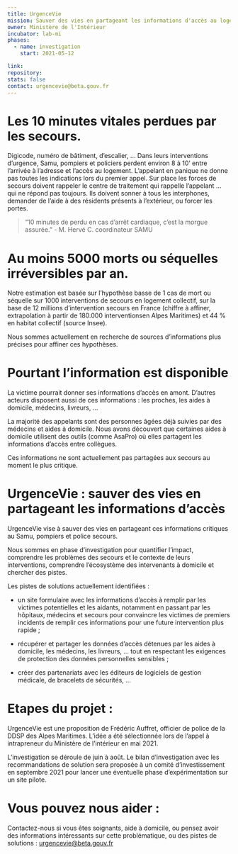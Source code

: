 ```yaml
---
title: UrgenceVie 
mission: Sauver des vies en partageant les informations d'accès au logement
owner: Ministère de l'Intérieur
incubator: lab-mi
phases:
  - name: investigation
    start: 2021-05-12

link:
repository:
stats: false
contact: urgencevie@beta.gouv.fr
---
```


# Les 10 minutes vitales perdues par les secours.

Digicode, numéro de bâtiment, d’escalier, … Dans leurs interventions d’urgence, Samu, pompiers et  policiers perdent environ 8 à 10’ entre l’arrivée à l’adresse et l’accès au
logement.  L’appelant en panique ne donne pas toutes les indications lors du premier appel. Sur place les forces de secours doivent rappeler le centre de traitement qui rappelle l’appelant …
qui ne répond pas toujours. Ils doivent sonner à tous les interphones, demander de l’aide à des résidents présents à l’extérieur, ou forcer les portes. 

> “10 minutes de perdu en cas d’arrêt cardiaque, c’est la morgue assurée.” - M. Hervé C. coordinateur SAMU


# Au moins 5000 morts ou séquelles irréversibles par an. 

Notre estimation  est basée sur  l’hypothèse basse de 1 cas de mort ou séquelle sur 1000 interventions de secours en logement collectif, sur la base de 12 millions d’intervention
secours en France (chiffre à affiner, extrapolation à partir de 180.000 interventionsen Alpes Maritimes) et 44 % en habitat collectif (source Insee).


Nous sommes actuellement en recherche de sources d’informations plus précises pour affiner ces hypothèses.


# Pourtant l’information est disponible

La victime pourrait donner ses informations d’accès en amont. D’autres acteurs disposent aussi de ces informations : les proches, les aides à domicile, médecins, livreurs, … 

La majorité des appelants sont des personnes âgées déjà suivies par des médecins et aides à domicile. Nous avons découvert que certaines aides à domicile utilisent des outils (comme AsaPro) où
elles partagent les informations d’accès entre collègues. 

Ces informations ne sont  actuellement pas partagées aux secours au moment le plus critique.


# UrgenceVie : sauver des vies en partageant les informations d’accès

UrgenceVie vise à sauver des vies en partageant ces informations critiques au Samu, pompiers et police secours. 

Nous sommes en phase d’investigation pour quantifier l’impact, comprendre les problèmes des secours et le contexte de leurs interventions, comprendre l’écosystème des intervenants à
domicile et chercher des pistes. 

Les pistes de solutions actuellement identifiées : 

 - un site formulaire avec les informations d’accès à remplir par  les victimes potentielles et les aidants, notamment en passant par les hôpitaux, médecins et secours pour convaincre les  victimes de
	premiers incidents de remplir ces informations pour une future intervention plus rapide ;
	
- récupérer et partager les données d’accès détenues par les 	aides à domicile, les médecins, les livreurs, … tout en	respectant les exigences de protection des données personnelles
	sensibles ;
	
- créer des partenariats avec les éditeurs de logiciels de gestion 	médicale, de bracelets de sécurités, …


# Etapes du projet : 

UrgenceVie est une proposition de Frédéric Auffret, officier de police de la DDSP des Alpes Maritimes. L’idée a été sélectionnée lors de
l’appel à intrapreneur du  Ministère de l’intérieur en mai 2021. 

L’investigation se déroule de juin à août. Le bilan d’investigation avec les recommandations de solution sera proposée à un comité
d’investissement en septembre 2021 pour lancer une éventuelle phase d’expérimentation sur un site pilote.


# Vous pouvez nous aider : 

Contactez-nous si vous êtes soignants, aide à domicile, ou pensez avoir des informations intéressants sur cette problématique, ou des pistes de solutions : <urgencevie@beta.gouv.fr>

